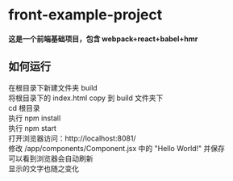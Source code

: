 # front-example-project
#### 这是一个前端基础项目，包含 webpack+react+babel+hmr  

## 如何运行  
在根目录下新建文件夹 build  
将根目录下的 index.html copy 到 build 文件夹下  
cd 根目录  
执行 npm install  
执行 npm start  
打开浏览器访问：http://localhost:8081/   
修改 /app/components/Component.jsx 中的 "Hello World!" 并保存  
可以看到浏览器会自动刷新  
显示的文字也随之变化
